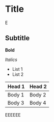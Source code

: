 # Title
E
## Subtitle
**Bold**

*Italics*
 - List 1
 - List 2

| Head 1 | Head 2 |
|--------|--------|
| Body 1 | Body 2 |
| Body 3 | Body 4 |
EEEEEE